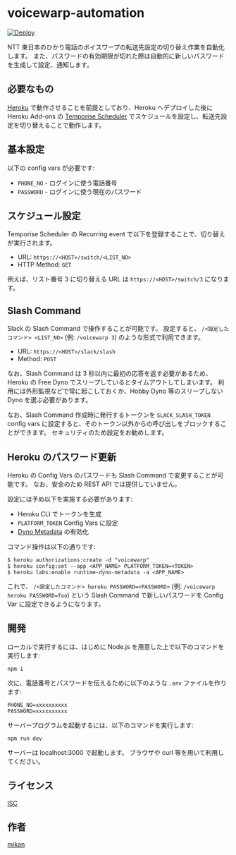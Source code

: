 voicewarp-automation
====================

[![Deploy](https://www.herokucdn.com/deploy/button.svg)](https://heroku.com/deploy?template=https://github.com/mikan/voicewarp-automation)

NTT 東日本のひかり電話のボイスワープの転送先設定の切り替え作業を自動化します。
また、パスワードの有効期限が切れた際は自動的に新しいパスワードを生成して設定、通知します。

## 必要なもの

[Heroku](https://jp.heroku.com/) で動作させることを前提としており、Heroku へデプロイした後に Heroku Add-ons の [Temporise Scheduler](https://elements.heroku.com/addons/temporize) でスケジュールを設定し、転送先設定を切り替えることで動作します。

## 基本設定

以下の config vars が必要です:

- `PHONE_NO` - ログインに使う電話番号
- `PASSWORD` - ログインに使う現在のパスワード

## スケジュール設定

Temporise Scheduler の Recurring event で以下を登録することで、切り替えが実行されます。

- URL: `https://<HOST>/switch/<LIST_NO>`
- HTTP Method: `GET`

例えば、リスト番号 3 に切り替える URL は `https://<HOST>/switch/3` になります。

## Slash Command

Slack の Slash Command で操作することが可能です。
設定すると、 `/<設定したコマンド> <LIST_NO>` (例: `/voicewarp 3`) のような形式で利用できます。

- URL: `https://<HOST>/slack/slash`
- Method: `POST`

なお、Slash Command は 3 秒以内に最初の応答を返す必要があるため、Heroku の Free Dyno でスリープしているとタイムアウトしてしまいます。
利用には外形監視などで常に起こしておくか、Hobby Dyno 等のスリープしない Dyno を選ぶ必要があります。

なお、Slash Command 作成時に発行するトークンを `SLACK_SLASH_TOKEN` config vars に設定すると、そのトークン以外からの呼び出しをブロックすることができます。
セキュリティのため設定をお勧めします。

## Heroku のパスワード更新

Heroku の Config Vars のパスワードも Slash Command で変更することが可能です。
なお、安全のため REST API では提供していません。

設定には予め以下を実施する必要があります:
 
- Heroku CLI でトークンを生成
- `PLATFORM_TOKEN` Config Vars に設定
- [Dyno Metadata](https://devcenter.heroku.com/articles/dyno-metadata) の有効化

コマンド操作は以下の通りです:

```
$ heroku authorizations:create -d "voicewarp"
$ heroku config:set --app <APP_NAME> PLATFORM_TOKEN=<TOKEN>
$ heroku labs:enable runtime-dyno-metadata -a <APP_NAME>
```

これで、 `/<設定したコマンド> heroku PASSWORD=<PASSWORD>` (例: `/voicewarp heroku PASSWORD=foo`) という Slash Command で新しいパスワードを Config Var に設定できるようになります。

## 開発

ローカルで実行するには、はじめに Node.js を用意した上で以下のコマンドを実行します:

```
npm i
```

次に、電話番号とパスワードを伝えるために以下のような `.env` ファイルを作ります:

```
PHONE_NO=xxxxxxxxxx
PASSWORD=xxxxxxxxxx
```

サーバープログラムを起動するには、以下のコマンドを実行します:

```
npm run dev
```

サーバーは localhost:3000 で起動します。
ブラウザや curl 等を用いて利用してください。

## ライセンス

[ISC](LICENSE)

## 作者

[mikan](https://github.com/mikan)
